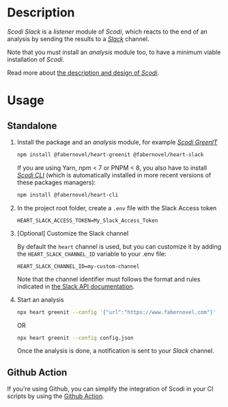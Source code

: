 # Description

_Scodi Slack_ is a _listener_ module of _Scodi_, which reacts to the end of an analysis by sending the results to a _[Slack](https://slack.com)_ channel.

Note that you must install an _analysis_ module too, to have a minimum viable installation of _Scodi_.

Read more about [the description and design of _Scodi_](https://github.com/bgatellier/scodi#readme).

# Usage

## Standalone

1. Install the package and an _analysis_ module, for example _[Scodi GreenIT](https://www.npmjs.com/package/@fabernovel/heart-greenit)_

    ```bash
    npm install @fabernovel/heart-greenit @fabernovel/heart-slack
    ```

    If you are using Yarn, npm < 7 or PNPM < 8, you also have to install _[Scodi CLI](https://www.npmjs.com/package/@fabernovel/heart-cli)_ (which is automatically installed in more recent versions of these packages managers):

    ```bash
    npm install @fabernovel/heart-cli
    ```

2. In the project root folder, create a `.env` file with the Slack Access token

    ```dotenv
    HEART_SLACK_ACCESS_TOKEN=My_Slack_Access_Token
    ```

3. [Optional] Customize the Slack channel

    By default the `heart` channel is used, but you can customize it by adding the `HEART_SLACK_CHANNEL_ID` variable to your .env file:
    ```dotenv
    HEART_SLACK_CHANNEL_ID=my-custom-channel
    ```

    Note that the channel identifier must follows the format and rules indicated in [the Slack API documentation](https://api.slack.com/methods/chat.postMessage#channels).

4. Start an analysis

    ```bash
    npx heart greenit --config '{"url":"https://www.fabernovel.com"}'
    ```

    OR 

    ```bash
    npx heart greenit --config config.json
    ```

    Once the analysis is done, a notification is sent to your _Slack_ channel.

## Github Action

If you're using Github, you can simplify the integration of Scodi in your CI scripts by using the [Github Action](https://github.com/marketplace/actions/heart-webpages-evaluation).
